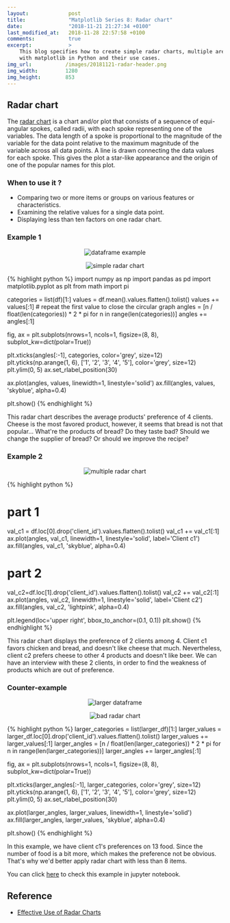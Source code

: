 ```yaml
---
layout:             post
title:              "Matplotlib Series 8: Radar chart"
date:               "2018-11-21 21:27:34 +0100"
last_modified_at:   2018-11-28 22:57:58 +0100
comments:           true
excerpt:            >
    This blog specifies how to create simple radar charts, multiple area charts
    with matplotlib in Python and their use cases.
img_url:           /images/20181121-radar-header.png
img_width:         1280
img_height:        853
---
```


## Radar chart
The [radar chart][radar chart] is a chart and/or plot that consists of a
sequence of equi-angular spokes, called radii, with each spoke representing one
of the variables. The data length of a spoke is proportional to the magnitude
of the variable for the data point relative to the maximum magnitude of the
variable across all data points. A line is drawn connecting the data values for
each spoke. This gives the plot a star-like appearance and the origin of one of
the popular names for this plot.

### When to use it ?
- Comparing two or more items or groups on various features or characteristics.
- Examining the relative values for a single data point.
- Displaying less than ten factors on one radar chart.

### Example 1
<p align="center">
  <img alt="dataframe example"
  src="{{ site.baseurl }}/images/20181121-df.png"/>
</p>

<p align="center">
  <img alt="simple radar chart"
  src="{{ site.baseurl }}/images/20181121-radar-chart.png"/>
</p>

{% highlight python %}
import numpy as np
import pandas as pd
import matplotlib.pyplot as plt
from math import pi

categories = list(df)[1:]
values = df.mean().values.flatten().tolist()
values += values[:1] # repeat the first value to close the circular graph
angles = [n / float(len(categories)) * 2 * pi for n in range(len(categories))]
angles += angles[:1]

fig, ax = plt.subplots(nrows=1, ncols=1, figsize=(8, 8),
                       subplot_kw=dict(polar=True))

plt.xticks(angles[:-1], categories, color='grey', size=12)
plt.yticks(np.arange(1, 6), ['1', '2', '3', '4', '5'],
           color='grey', size=12)
plt.ylim(0, 5)
ax.set_rlabel_position(30)
 
ax.plot(angles, values, linewidth=1, linestyle='solid')
ax.fill(angles, values, 'skyblue', alpha=0.4)

plt.show()
{% endhighlight %}

This radar chart describes the average products' preference of 4 clients.
Cheese is the most favored product, however, it seems that bread is not that
popular... What're the products of bread? Do they taste bad? Should we change
the supplier of bread? Or should we improve the recipe?

### Example 2
<p align="center">
  <img alt="multiple radar chart"
  src="{{ site.baseurl }}/images/20181121-multi-radar-chart.png"/>
</p>

{% highlight python %}
# part 1
val_c1 = df.loc[0].drop('client_id').values.flatten().tolist()
val_c1 += val_c1[:1]
ax.plot(angles, val_c1, linewidth=1,
        linestyle='solid', label='Client c1')
ax.fill(angles, val_c1, 'skyblue', alpha=0.4)
 
# part 2
val_c2=df.loc[1].drop('client_id').values.flatten().tolist()
val_c2 += val_c2[:1]
ax.plot(angles, val_c2, linewidth=1,
        linestyle='solid', label='Client c2')
ax.fill(angles, val_c2, 'lightpink', alpha=0.4)
 
plt.legend(loc='upper right', bbox_to_anchor=(0.1, 0.1))
plt.show()
{% endhighlight %}

This radar chart displays the preference of 2 clients among 4. Client c1 favors
chicken and bread, and doesn't like cheese that much. Nevertheless, client c2
prefers cheese to other 4 products and doesn't like beer. We can have an
interview with these 2 clients, in order to find the weakness of products which
are out of preference.

### Counter-example
<p align="center">
  <img alt="larger dataframe"
  src="{{ site.baseurl }}/images/20181121-large-df.png"/>
</p>

<p align="center">
  <img alt="bad radar chart"
  src="{{ site.baseurl }}/images/20181121-bad-radar-chart.png"/>
</p>

{% highlight python %}
larger_categories = list(larger_df)[1:]
larger_values = larger_df.loc[0].drop('client_id').values.flatten().tolist()
larger_values += larger_values[:1]
larger_angles = [n / float(len(larger_categories)) * 2 * pi for n in range(len(larger_categories))]
larger_angles += larger_angles[:1]

fig, ax = plt.subplots(nrows=1, ncols=1, figsize=(8, 8),
                       subplot_kw=dict(polar=True))

plt.xticks(larger_angles[:-1], larger_categories,
           color='grey', size=12)
plt.yticks(np.arange(1, 6), ['1', '2', '3', '4', '5'],
           color='grey', size=12)
plt.ylim(0, 5)
ax.set_rlabel_position(30)
 
ax.plot(larger_angles, larger_values, linewidth=1, linestyle='solid')
ax.fill(larger_angles, larger_values, 'skyblue', alpha=0.4)

plt.show()
{% endhighlight %}

In this example, we have client c1's preferences on 13 food. Since the number
of food is a bit more, which makes the preference not be obvious. That's why
we'd better apply radar chart with less than 8 items.

You can click [here][notebook] to check this example in jupyter notebook.

## Reference
- [Effective Use of Radar Charts][r1]

[radar chart]: https://en.wikipedia.org/wiki/Radar_chart
[notebook]: https://github.com/jingwen-z/python-playground/blob/master/plotting_and_visualization/radar_chart.ipynb
[r1]: https://msktc.org/lib/docs/KT_Toolkit/Charts_and_Graphs/Charts_and_Graphics_Radar_508c.pdf